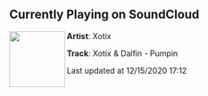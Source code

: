 ## Currently Playing on SoundCloud

[<img align="left" width="100" src="https://i1.sndcdn.com/artworks-OMza2vkpgyDdlXaW-E3qXLg-t50x50.jpg">](https://soundcloud.com/xotixmusic/pumpin)

**Artist**: Xotix 

**Track**: Xotix & Dalfin - Pumpin

Last updated at 12/15/2020 17:12
